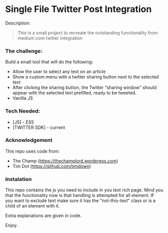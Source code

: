 # Single File Twitter Post Integration
Description:
> This is a small project to recreate
> the outstanding functionality from
> medium.com twitter integration

### The challenge:

Build a small tool that will do the following:
* Allow the user to select any text on an article
* Show a custom menu with a twitter sharing button next to the selected text
* After clicking the sharing button, the Twitter “sharing window” should appear with the selected text prefilled, ready to be tweeted.
* Vanilla JS

### Tech Needed:

* [JS] - ES5
* [TWITTER SDK] - current

### Acknowledgement

This repo uses code from:

* The Champ (https://thechamplord.wordpress.com)
* Tim Dot (https://github.com/timdown)

### Instalation

This repo contains the js you need to include in you text rich page. Mind you that the functionality now is that handling is attempted for all element. IF you want to exclude text make sure it has the "not-this-text" class or is a child of an element with it.

Extra explanations are given in code.

Enjoy.
